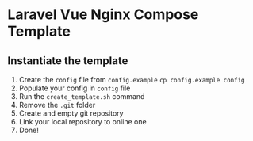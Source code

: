 # Laravel Vue Nginx Compose Template

## Instantiate the template

1. Create the `config` file from `config.example`
  `cp config.example config`
1. Populate your config in `config` file
1. Run the `create_template.sh` command
1. Remove the `.git` folder
1. Create and empty git repository
1. Link your local repository to online one
1. Done!
